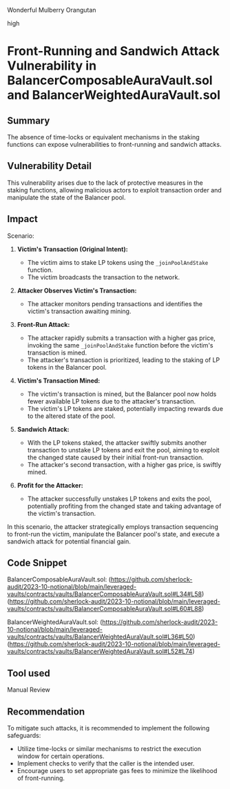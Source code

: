 Wonderful Mulberry Orangutan

high

# Front-Running and Sandwich Attack Vulnerability in BalancerComposableAuraVault.sol and BalancerWeightedAuraVault.sol

## Summary

The absence of time-locks or equivalent mechanisms in the staking functions can expose vulnerabilities to front-running and sandwich attacks.

## Vulnerability Detail

This vulnerability arises due to the lack of protective measures in the staking functions, allowing malicious actors to exploit transaction order and manipulate the state of the Balancer pool.

## Impact

Scenario:

1. **Victim's Transaction (Original Intent):**
   - The victim aims to stake LP tokens using the `_joinPoolAndStake` function.
   - The victim broadcasts the transaction to the network.

2. **Attacker Observes Victim's Transaction:**
   - The attacker monitors pending transactions and identifies the victim's transaction awaiting mining.

3. **Front-Run Attack:**
   - The attacker rapidly submits a transaction with a higher gas price, invoking the same `_joinPoolAndStake` function before the victim's transaction is mined.
   - The attacker's transaction is prioritized, leading to the staking of LP tokens in the Balancer pool.

4. **Victim's Transaction Mined:**
   - The victim's transaction is mined, but the Balancer pool now holds fewer available LP tokens due to the attacker's transaction.
   - The victim's LP tokens are staked, potentially impacting rewards due to the altered state of the pool.

5. **Sandwich Attack:**
   - With the LP tokens staked, the attacker swiftly submits another transaction to unstake LP tokens and exit the pool, aiming to exploit the changed state caused by their initial front-run transaction.
   - The attacker's second transaction, with a higher gas price, is swiftly mined.

6. **Profit for the Attacker:**
   - The attacker successfully unstakes LP tokens and exits the pool, potentially profiting from the changed state and taking advantage of the victim's transaction.

In this scenario, the attacker strategically employs transaction sequencing to front-run the victim, manipulate the Balancer pool's state, and execute a sandwich attack for potential financial gain.

## Code Snippet

BalancerComposableAuraVault.sol:
(https://github.com/sherlock-audit/2023-10-notional/blob/main/leveraged-vaults/contracts/vaults/BalancerComposableAuraVault.sol#L34#L58)
(https://github.com/sherlock-audit/2023-10-notional/blob/main/leveraged-vaults/contracts/vaults/BalancerComposableAuraVault.sol#L60#L88)

BalancerWeightedAuraVault.sol:
(https://github.com/sherlock-audit/2023-10-notional/blob/main/leveraged-vaults/contracts/vaults/BalancerWeightedAuraVault.sol#L36#L50)
(https://github.com/sherlock-audit/2023-10-notional/blob/main/leveraged-vaults/contracts/vaults/BalancerWeightedAuraVault.sol#L52#L74)

## Tool used

Manual Review

## Recommendation

To mitigate such attacks, it is recommended to implement the following safeguards:

- Utilize time-locks or similar mechanisms to restrict the execution window for certain operations.
- Implement checks to verify that the caller is the intended user.
- Encourage users to set appropriate gas fees to minimize the likelihood of front-running.